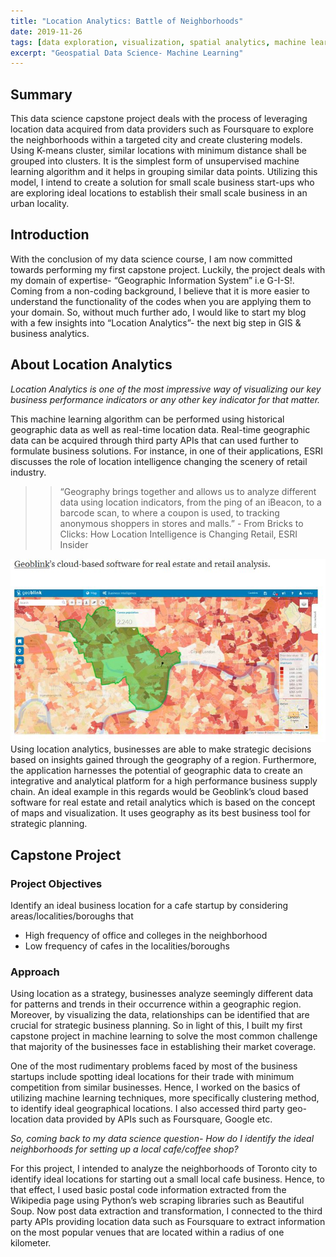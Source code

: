 ```yaml
---
title: "Location Analytics: Battle of Neighborhoods"
date: 2019-11-26
tags: [data exploration, visualization, spatial analytics, machine learning, k-means cluster]
excerpt: "Geospatial Data Science- Machine Learning"
---
```



## **Summary**
This data science capstone project deals with the process of leveraging location data acquired from data providers such as Foursquare to explore the neighborhoods within a targeted city and create clustering models. Using K-means cluster, similar locations with minimum distance shall be grouped into clusters. It is the simplest form of unsupervised machine learning algorithm and it helps in grouping similar data points. Utilizing this model, I intend to create a solution for small scale business start-ups who are exploring ideal locations to establish their small scale business in an urban locality.

## **Introduction**
With the conclusion of my data science course, I am now committed towards performing my first capstone project. Luckily, the project deals with my domain of expertise- “Geographic Information System” i.e G-I-S!. Coming from a non-coding background, I believe that it is more easier to understand the functionality of the codes when you are applying them to your domain. So, without much further ado, I would like to start my blog with a few insights into “Location Analytics”- the next big step in GIS & business analytics.

## **About Location Analytics**
*Location Analytics is one of the most impressive way of visualizing our key business performance indicators or any other key indicator for that matter.*

This machine learning algorithm can be performed using historical geographic data as well as real-time location data. Real-time geographic data can be acquired through third party APIs that can used further to formulate business solutions. For instance, in one of their applications, ESRI discusses the role of location intelligence changing the scenery of retail industry.

>>“Geography brings together and allows us to analyze different data using location indicators, from the ping of an iBeacon, to a barcode scan, to where a coupon is used, to tracking anonymous shoppers in stores and malls.”
                                    - From Bricks to Clicks: How Location Intelligence is Changing Retail, ESRI Insider

![Geoblink Application](https://github.com/veena1486/veena1486.github.io/blob/master/images/capstone/Geoblink.png)
Using location analytics, businesses are able to make strategic decisions based on insights gained through the geography of a region. Furthermore, the application harnesses the potential of geographic data to create an integrative and analytical platform for a high performance business supply chain. An ideal example in this regards would be Geoblink’s cloud based software for real estate and retail analytics which is based on the concept of maps and visualization. It uses geography as its best business tool for strategic planning.

## **Capstone Project**
### **Project Objectives**
Identify an ideal business location for a cafe startup by considering areas/localities/boroughs that
 - High frequency of office and colleges in the neighborhood
 - Low frequency of cafes in the localities/boroughs

### **Approach**
Using location as a strategy, businesses analyze seemingly different data for patterns and trends in their occurrence within a geographic region. Moreover, by visualizing the data, relationships can be identified that are crucial for strategic business planning. So in light of this, I built my first capstone project in machine learning to solve the most common challenge that majority of the businesses face in establishing their market coverage.

One of the most rudimentary problems faced by most of the business startups include spotting ideal locations for their trade with minimum competition from similar businesses. Hence, I worked on the basics of utilizing machine learning techniques, more specifically clustering method, to identify ideal geographical locations. I also accessed third party geo-location data provided by APIs such as Foursquare, Google etc.

*So, coming back to my data science question- How do I identify the ideal neighborhoods for setting up a local cafe/coffee shop?*

For this project, I intended to analyze the neighborhoods of Toronto city to identify ideal locations for starting out a small local cafe business. Hence, to that effect, I used basic postal code information extracted from the Wikipedia page using Python’s web scraping libraries such as Beautiful Soup. Now post data extraction and transformation, I connected to the third party APIs providing location data such as Foursquare to extract information on the most popular venues that are located within a radius of one kilometer.



